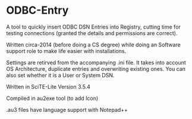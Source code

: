 # ODBC-Entry
A tool to quickly insert ODBC DSN Entries into Registry, cutting time for testing connections (granted the details and permissions are correct).

Written circa-2014 (before doing a CS degree) while doing an Software support role to make life easier with installations.



Settings are retirved from the accompanying .ini file. It takes into account OS Architecture, duplicate entries and overwriting existing ones. You can also set whether it is a User or System DSN.



Written in SciTE-Lite Version 3.5.4

Compiled in au2exe tool (to add Icon)

.au3 files have language support with Notepad++


